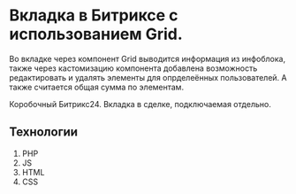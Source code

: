 # Вкладка в Битриксе с использованием Grid.

Во вкладке через компонент Grid выводится информация из инфоблока, также через кастомизацию компонента 
добавлена возможность редактировать и удалять элементы для опрделеённых пользователей. А также считается общая сумма по элементам.

Коробочный Битрикс24. Вкладка в сделке, подключаемая отдельно.

## Технологии
1. PHP
2. JS
3. HTML
4. CSS
